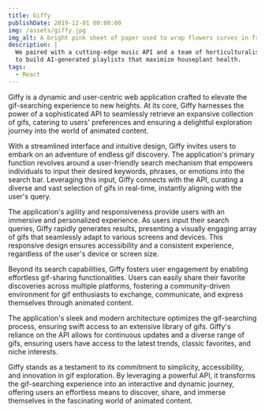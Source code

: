 ```yaml
---
title: Giffy
publishDate: 2019-12-01 00:00:00
img: /assets/giffy.jpg
img_alt: A bright pink sheet of paper used to wrap flowers curves in front of rich blue background
description: |
  We paired with a cutting-edge music API and a team of horticulturalists
  to build AI-generated playlists that maximize houseplant health.
tags:
  - React
---
```


Giffy is a dynamic and user-centric web application crafted to elevate the gif-searching experience to new heights. At its core, Giffy harnesses the power of a sophisticated API to seamlessly retrieve an expansive collection of gifs, catering to users' preferences and ensuring a delightful exploration journey into the world of animated content.

With a streamlined interface and intuitive design, Giffy invites users to embark on an adventure of endless gif discovery. The application's primary function revolves around a user-friendly search mechanism that empowers individuals to input their desired keywords, phrases, or emotions into the search bar. Leveraging this input, Giffy connects with the API, curating a diverse and vast selection of gifs in real-time, instantly aligning with the user's query.

The application's agility and responsiveness provide users with an immersive and personalized experience. As users input their search queries, Giffy rapidly generates results, presenting a visually engaging array of gifs that seamlessly adapt to various screens and devices. This responsive design ensures accessibility and a consistent experience, regardless of the user's device or screen size.

Beyond its search capabilities, Giffy fosters user engagement by enabling effortless gif-sharing functionalities. Users can easily share their favorite discoveries across multiple platforms, fostering a community-driven environment for gif enthusiasts to exchange, communicate, and express themselves through animated content.

The application's sleek and modern architecture optimizes the gif-searching process, ensuring swift access to an extensive library of gifs. Giffy's reliance on the API allows for continuous updates and a diverse range of gifs, ensuring users have access to the latest trends, classic favorites, and niche interests.

Giffy stands as a testament to its commitment to simplicity, accessibility, and innovation in gif exploration. By leveraging a powerful API, it transforms the gif-searching experience into an interactive and dynamic journey, offering users an effortless means to discover, share, and immerse themselves in the fascinating world of animated content.

